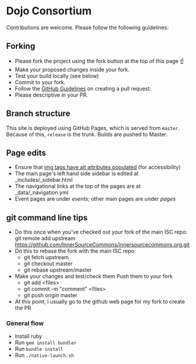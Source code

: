 # Dojo Consortium

Contributions are welcome. Please follow the following guidelines:

## Forking

* Please fork the project using the fork button at the top of this page :point_up:
* Make your proposed changes inside your fork.
* Test your build locally (see below)
* Commit to your fork.
* Follow the [GitHub Guidelines](https://help.github.com/en/articles/creating-a-pull-request-from-a-fork) on creating a pull request.
* Please descriptive in your PR.

## Branch structure

This site is deployed using GitHub Pages, which is served from `master`. Because of this, `release` is the trunk. Builds are pushed to Master.

## Page edits

* Ensure that [img tags have alt attributes populated](http://webaim.org/techniques/alttext/) (for accessibility)
* The main page's left hand side sidebar is edited at \_includes/\_sidebar.html
* The navigational links at the top of the pages are at \_data/\_navigation.yml
* Event pages are under *events*; other main pages are under *pages*

## git command line tips

* Do this once when you've checked out your fork of the main ISC repo: git remote add upstream https://github.com/InnerSourceCommons/innersourcecommons.org.git
* Do this to rebase the fork with the main ISC repo: 
  * git fetch upstream
  * git checkout master
  * git rebase upstream/master
* Make your changes and test/check them
 Push them to your fork
  * git add &lt;files&gt;
  * git commit -m "comment" &lt;files&gt;
  * git push origin master
* At this point, I usually go to the github web page for my fork to create the PR

### General flow

* Install ruby
* Run `gem install bundler`
* Run `bundle install`
* Run `./native-launch.sh`
